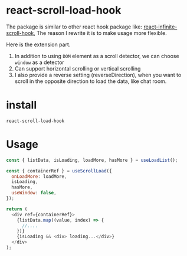 # react-scroll-load-hook

The package is similar to other react hook package like: [react-infinite-scroll-hook](https://www.npmjs.com/package/react-infinite-scroll-hook), The reason I rewrite it is to make usage more flexible.

Here is the extension part.

1. In addition to using `DOM` element as a scroll detector, we can choose `window` as a detector
2. Can support horizontal scrolling or vertical scrolling
3. I also provide a reverse setting (reverseDirection), when you want to scroll in the opposite direction to load the data, like chat room.

# install

```
react-scroll-load-hook
```

# Usage

```js
const { listData, isLoading, loadMore, hasMore } = useLoadList();

const { containerRef } = useScrollLoad({
  onLoadMore: loadMore,
  isLoading,
  hasMore,
  useWindow: false,
});

return (
  <div ref={containerRef}>
    {listData.map((value, index) => {
      //....
    })}
    {isLoading && <div> loading...</div>}
  </div>
);
```
